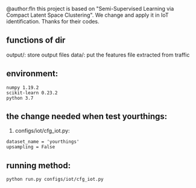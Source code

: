 @author:fln
this project is based on "Semi-Supervised Learning via Compact Latent Space Clustering". We change and apply it in IoT identification. Thanks for their codes.

## functions of dir
output/: store output files
data/: put the features file extracted from traffic

## environment:
```tensorflow 1.14
numpy 1.19.2
scikit-learn 0.23.2
python 3.7
```

## the change needed when test yourthings:
1. configs/iot/cfg_iot.py:
```
dataset_name = 'yourthings'
upsampling = False
```


## running method:
```
python run.py configs/iot/cfg_iot.py
``` 


